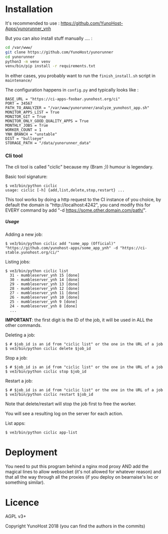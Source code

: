 
# Installation

It's recommended to use : https://github.com/YunoHost-Apps/yunorunner_ynh

But you can also install stuff manually .... : 

```bash
cd /var/www/
git clone https://github.com/YunoHost/yunorunner
cd yunorunner
python3 -m venv venv
venv/bin/pip install -r requirements.txt
```

In either cases, you probably want to run the `finish_install.sh` script in `maintenance/`

The configuration happens in `config.py` and typically looks like : 

```
BASE_URL = "https://ci-apps-foobar.yunohost.org/ci"
PORT = 34567
PATH_TO_ANALYZER = "/var/www/yunorunner/analyze_yunohost_app.sh"
MONITOR_APPS_LIST = True
MONITOR_GIT = True
MONITOR_ONLY_GOOD_QUALITY_APPS = True
MONTHLY_JOBS = True
WORKER_COUNT = 1
YNH_BRANCH = "unstable"
DIST = "bullseye"
STORAGE_PATH = "/data/yunorunner_data"
```

### Cli tool

The cli tool is called "ciclic" because my (Bram ;)) humour is legendary.

Basic tool signature:

```
$ ve3/bin/python ciclic
usage: ciclic [-h] {add,list,delete,stop,restart} ...
```

This tool works by doing a http request to the CI instance of you choice, by
default the domain is "http://localhost:4242", you cand modify this for EVERY
command by add "-d https://some.other.domain.com/path/".

##### Usage

Adding a new job:

```
$ ve3/bin/python ciclic add "some_app (Official)" "https://github.com/yunohost-apps/some_app_ynh" -d "https://ci-stable.yunohost.org/ci/"
```

Listing jobs:

```
$ ve3/bin/python ciclic list
  31 - mumbleserver_ynh 15 [done]
  30 - mumbleserver_ynh 14 [done]
  29 - mumbleserver_ynh 13 [done]
  28 - mumbleserver_ynh 12 [done]
  27 - mumbleserver_ynh 11 [done]
  26 - mumbleserver_ynh 10 [done]
  25 - mumbleserver_ynh 9 [done]
  24 - mumbleserver_ynh 8 [done]
  ...
```

**IMPORTANT**: the first digit is the ID of the job, it will be used in ALL the other commands.

Deleting a job:

```
$ # $job_id is an id from "ciclic list" or the one in the URL of a job
$ ve3/bin/python ciclic delete $job_id
```

Stop a job:

```
$ # $job_id is an id from "ciclic list" or the one in the URL of a job
$ ve3/bin/python ciclic stop $job_id
```

Restart a job:

```
$ # $job_id is an id from "ciclic list" or the one in the URL of a job
$ ve3/bin/python ciclic restart $job_id
```

Note that delete/restart will stop the job first to free the worker.

You will see a resulting log on the server for each action.

List apps:

```
$ ve3/bin/python ciclic app-list
```

# Deployment

You need to put this program behind a nginx mod proxy AND add the magical lines
to allow websocket (it's not allowed for whatever reason) and that all the way
through all the proxies (if you deploy on bearnaise's lxc or something
similar).

# Licence

AGPL v3+

Copyright YunoHost 2018 (you can find the authors in the commits)
